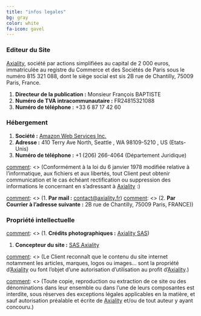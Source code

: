 ```yaml
---
title: "infos legales"
bg: gray
color: white
fa-icon: gavel
---
```



### Editeur du Site

[Axiality](http://www.axiality.fr), société par actions simplifiées au capital de 2 000 euros, immatriculée au registre du Commerce et des Sociétés de Paris sous le numéro 815 321 088, dont le siège social est sis 2B rue de Chantilly, 75009 Paris, France.

1. **Directeur de la publication :** Monsieur François BAPTISTE
2. **Numéro de TVA intracommunautaire :** FR24815321088
3. **Numéro de téléphone :** +33 6 87 17 42 60

### Hébergement

1. **Société :** [Amazon Web Services Inc.](http://aws.amazon.com)
2. **Adresse :** 410 Terry Ave North, Seattle , WA 98109-5210 , US (Etats-Unis)
3. **Numéro de téléphone :** +1 (206) 266-4064 (Département Juridique)

[comment]: <> (## Données à caractère personnel)

[comment]: <> (Les données à caractère personnel collectées lots de toute Commande sont conservées de manière confidentielles et sont utilisées uniquement pour les besoins de traitement des Commandes et pour tout envoi d’offres promotionnelles.)

[comment]: <> (Les présents traitements de données à caractère personnel ont fait l’objet d’une déclaration sous le numéro XXXXX)

[comment]: <> (Conformément à la loi du 6 janvier 1978 modifiée relative à l’informatique, aux fichiers et aux libertés, tout Client peut obtenir communication et le cas échéant rectification ou suppression des informations le concernant en s’adressant à [Axiality](http://www.axiality.fr) :)

[comment]: <> (1. **Par mail :** [contact@axiality.fr](mailto:contact@axiality.fr))
[comment]: <> (2. **Par Courrier à l’adresse suivante :** 2B rue de Chantilly, 75009 Paris, FRANCE))

### Propriété intellectuelle

[comment]: <> (1. **Crédits photographiques :** [Axiality SAS](http://www.axiality.fr))
1. **Concepteur du site :** [SAS Axiality](http://www.axiality.fr)

[comment]: <> (Le Client reconnaît que le contenu du site internet notamment les articles, marques, logos ou images… sont la propriété d’[Axiality](http://www.axiality.fr) ou font l’objet d’une autorisation d’utilisation au profit d’[Axiality](http://www.axiality.fr).)

[comment]: <> (Toute copie, reproduction ou extraction de ce site ou des dénominations dans leur ensemble ou dans l’une de leurs composantes est interdite, sous réserves des exceptions légales applicables en la matière, et sauf autorisation préalable et écrite de [Axiality](http://www.axiality.fr) et/ou de tout auteur y ayant concouru.)


